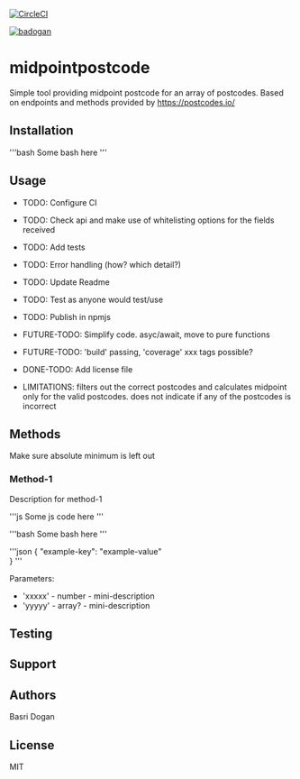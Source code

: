[![CircleCI](https://circleci.com/gh/circleci/circleci-docs.svg?style=svg)](https://circleci.com/gh/circleci/circleci-docs)

[![badogan](https://circleci.com/gh/badogan/midpoint-postcode.svg?style=svg)](https://app.circleci.com/pipelines/github/badogan/midpoint-postcode)

# midpointpostcode
Simple tool providing midpoint postcode for an array of postcodes.
Based on endpoints and methods provided by https://postcodes.io/ 

## Installation

'''bash
Some bash here
'''

## Usage
- TODO: Configure CI
- TODO: Check api and make use of whitelisting options for the fields received
- TODO: Add tests
- TODO: Error handling (how? which detail?)
- TODO: Update Readme
- TODO: Test as anyone would test/use
- TODO: Publish in npmjs
- FUTURE-TODO: Simplify code. asyc/await, move to pure functions
- FUTURE-TODO: 'build' passing, 'coverage' xxx tags possible?
- DONE-TODO: Add license file

- LIMITATIONS: filters out the correct postcodes and calculates midpoint only for the valid postcodes. does not indicate if any of the postcodes is incorrect

## Methods
Make sure absolute minimum is left out

### Method-1
Description for method-1

'''js
Some js code here
'''

'''bash
Some bash here
'''

'''json
    {
        "example-key": "example-value"        
    }
'''

Parameters:
- 'xxxxx' - number - mini-description
- 'yyyyy' - array? - mini-description

## Testing

## Support

## Authors
Basri Dogan

## License
MIT